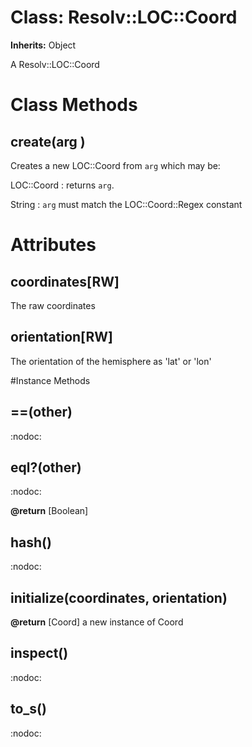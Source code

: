 # Class: Resolv::LOC::Coord
**Inherits:** Object
    

A Resolv::LOC::Coord


# Class Methods
## create(arg ) [](#method-c-create)
Creates a new LOC::Coord from `arg` which may be:

LOC::Coord
:   returns `arg`.

String
:   `arg` must match the LOC::Coord::Regex constant

# Attributes
## coordinates[RW] [](#attribute-i-coordinates)
The raw coordinates

## orientation[RW] [](#attribute-i-orientation)
The orientation of the hemisphere as 'lat' or 'lon'


#Instance Methods
## ==(other) [](#method-i-==)
:nodoc:

## eql?(other) [](#method-i-eql?)
:nodoc:

**@return** [Boolean] 

## hash() [](#method-i-hash)
:nodoc:

## initialize(coordinates, orientation) [](#method-i-initialize)

**@return** [Coord] a new instance of Coord

## inspect() [](#method-i-inspect)
:nodoc:

## to_s() [](#method-i-to_s)
:nodoc:

